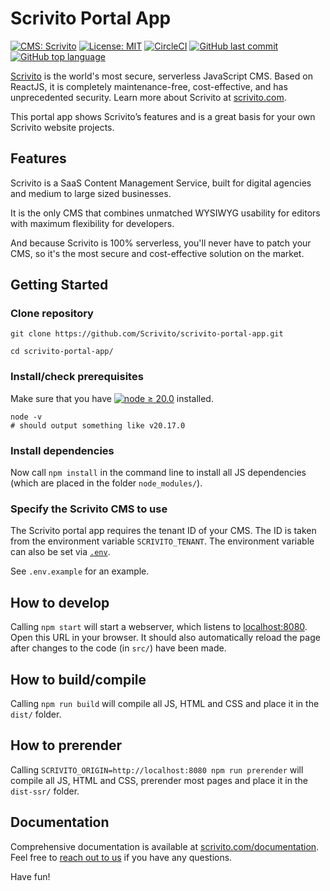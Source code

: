 # Scrivito Portal App

[![CMS: Scrivito](https://img.shields.io/badge/CMS-Scrivito-brightgreen.svg)](https://scrivito.com) [![License: MIT](https://img.shields.io/badge/License-MIT-blue.svg)](https://opensource.org/licenses/MIT) [![CircleCI](https://dl.circleci.com/status-badge/img/gh/Scrivito/scrivito-portal-app/tree/main.svg?style=svg)](https://dl.circleci.com/status-badge/redirect/gh/Scrivito/scrivito-portal-app/tree/main) [![GitHub last commit](https://img.shields.io/github/last-commit/Scrivito/scrivito-portal-app.svg)](https://github.com/Scrivito/scrivito-portal-app) [![GitHub top language](https://img.shields.io/github/languages/top/Scrivito/scrivito-portal-app.svg)](https://github.com/Scrivito/scrivito-portal-app)

[Scrivito](https://www.scrivito.com/?utm_source=github&utm_medium=natural&utm_campaign=github_portal_app) is the world's most secure, serverless JavaScript CMS. Based on ReactJS, it is completely maintenance-free, cost-effective, and has unprecedented security. Learn more about Scrivito at [scrivito.com](https://www.scrivito.com/?utm_source=github&utm_medium=natural&utm_campaign=github_portal_app).

This portal app shows Scrivito’s features and is a great basis for your own Scrivito website projects.

## Features

Scrivito is a SaaS Content Management Service, built for digital agencies and medium to large sized businesses.

It is the only CMS that combines unmatched WYSIWYG usability for editors with maximum flexibility for developers.

And because Scrivito is 100% serverless, you'll never have to patch your CMS, so it's the most secure and cost-effective solution on the market.

## Getting Started

### Clone repository

```
git clone https://github.com/Scrivito/scrivito-portal-app.git

cd scrivito-portal-app/
```

### Install/check prerequisites

Make sure that you have [![node ≥ 20.0](https://img.shields.io/badge/node-≥%2020.0-blue.svg)](https://nodejs.org) installed.

```
node -v
# should output something like v20.17.0
```

### Install dependencies

Now call `npm install` in the command line to install all JS dependencies (which are placed in the folder `node_modules/`).

### Specify the Scrivito CMS to use

The Scrivito portal app requires the tenant ID of your CMS. The ID is taken from the environment variable `SCRIVITO_TENANT`. The environment variable can also be set via [`.env`](https://github.com/motdotla/dotenv).

See `.env.example` for an example.

## How to develop

Calling `npm start` will start a webserver, which listens to [localhost:8080](http://localhost:8080/). Open this URL in your browser. It should also automatically reload the page after changes to the code (in `src/`) have been made.

## How to build/compile

Calling `npm run build` will compile all JS, HTML and CSS and place it in the `dist/` folder.

## How to prerender

Calling `SCRIVITO_ORIGIN=http://localhost:8080 npm run prerender` will compile all JS, HTML and CSS, prerender most pages and place it in the `dist-ssr/` folder.

## Documentation

Comprehensive documentation is available at [scrivito.com/documentation](https://www.scrivito.com/documentation?utm_source=github&utm_medium=natural&utm_campaign=github_portal_app). Feel free to [reach out to us](https://www.scrivito.com/support?utm_source=github&utm_medium=natural&utm_campaign=github_portal_app) if you have any questions.

Have fun!
